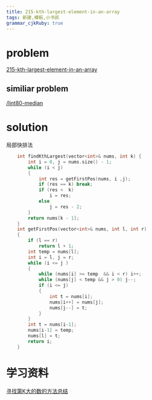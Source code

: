 ```yaml
---
title: 215-kth-largest-element-in-an-array
tags: 新建,模板,小书匠
grammar_cjkRuby: true
---
```


# problem

[215-kth-largest-element-in-an-array](https://leetcode.com/problems/kth-largest-element-in-an-array/)

## similiar problem

 
[/lint80-median](https://github.com/DragonFive/Leetcode/blob/master/integer-arr/lint80-median.md)

# solution

局部快排法

```cpp
    int findKthLargest(vector<int>& nums, int k) {
        int i = 0, j = nums.size() - 1;
        while (i < j)
        {
            int res = getFirstPos(nums, i ,j);
            if (res == k) break;
            if (res <  k)
                i = res;
            else
                j = res - 2;
        }
        return nums[k - 1];
    }
    int getFirstPos(vector<int>& nums, int l, int r)
    {
        if (l == r)
            return l + 1;
        int temp = nums[l];
        int i = l, j = r;
        while (i <= j )
        {
            while (nums[i] >= temp  && i < r) i++;
            while (nums[j] < temp && j > 0) j--;
            if (i <= j)
            {
                int t = nums[i];
                nums[i++] = nums[j];
                nums[j--] = t;
            }
        }
        int t = nums[i-1];
        nums[i-1] = temp;
        nums[l] = t;
        return i;
    }
```

# 学习资料

[寻找第K大的数的方法总结](http://www.cnblogs.com/zhjp11/archive/2010/02/26/1674227.html)